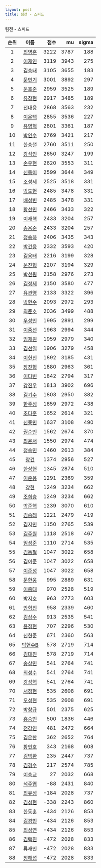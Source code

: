 ```yaml
---
layout: post
title: 팀전 - 스피드
---
```


팀전 - 스피드

| 순위 | 이름 | 점수 | mu | sigma |
|:---:|:---:|---:|---:|---:|
| 1 | [최영훈](../choiyeonghun) | 3222 | 3787 | 188 |
| 2 | [이재인](../ijaein) | 3119 | 3943 | 275 |
| 3 | [김승태](../gimseungtae) | 3105 | 3655 | 183 |
| 4 | [문민기](../munmingi) | 3001 | 3892 | 297 |
| 5 | [문호준](../munhojun) | 2959 | 3525 | 189 |
| 6 | [유창현](../yuchanghyeon) | 2917 | 3485 | 189 |
| 7 | [전대웅](../jeondaewoong) | 2868 | 3563 | 232 |
| 8 | [이은택](../ieuntaek) | 2855 | 3536 | 227 |
| 9 | [유영혁](../yuyeonghyeok) | 2801 | 3361 | 187 |
| 10 | [박인수](../bakinsu) | 2769 | 3421 | 217 |
| 11 | [한승철](../hanseungcheol) | 2760 | 3511 | 250 |
| 12 | [강석인](../gangseokin) | 2650 | 3247 | 199 |
| 13 | [손우현](../sonuhyeon) | 2620 | 3553 | 311 |
| 14 | [신동이](../shindongi) | 2599 | 3644 | 349 |
| 15 | [조성제](../joseongje) | 2525 | 3518 | 331 |
| 16 | [박도현](../bakdohyeon) | 2485 | 3478 | 331 |
| 17 | [배성빈](../baeseongbin) | 2485 | 3478 | 331 |
| 18 | [황선민](../hwangseongmin) | 2466 | 3433 | 322 |
| 19 | [이재혁](../ijaehyeok) | 2433 | 3204 | 257 |
| 20 | [송용준](../songyongjun) | 2433 | 3204 | 257 |
| 21 | [정승하](../jeongseungha) | 2406 | 3435 | 343 |
| 22 | [박건웅](../bakgeonung) | 2332 | 3593 | 420 |
| 23 | [김응태](../gimeungtae) | 2216 | 3199 | 328 |
| 24 | [문진형](../munjinhyeong) | 2207 | 3194 | 329 |
| 25 | [박천원](../bakcheonwon) | 2158 | 2976 | 273 |
| 26 | [김정제](../gimjeongje) | 2150 | 3580 | 477 |
| 27 | [유관영](../yugwanyeong) | 2133 | 3322 | 396 |
| 28 | [박현수](../bakhyeonsu) | 2093 | 2972 | 293 |
| 29 | [최준호](../choijunho) | 2036 | 3499 | 488 |
| 30 | [우성민](../useongmin) | 1995 | 2891 | 299 |
| 31 | [이중선](../ijungseon) | 1963 | 2994 | 344 |
| 32 | [임재원](../imjaewon) | 1959 | 2979 | 340 |
| 33 | [김선일](../gimseonil) | 1906 | 3279 | 458 |
| 34 | [이현진](../ihyeonjin) | 1892 | 3185 | 431 |
| 35 | [장진형](../jangjinhyeong) | 1880 | 2963 | 361 |
| 36 | [이다빈](../idabin) | 1842 | 2794 | 317 |
| 37 | [강진우](../gangjinwu) | 1813 | 3902 | 696 |
| 38 | [김기수](../gimgisu) | 1803 | 2950 | 382 |
| 39 | [한주성](../hanjuseong) | 1659 | 2972 | 438 |
| 40 | [조다훈](../jodahun) | 1652 | 2614 | 321 |
| 41 | [신종민](../shinjongmin) | 1637 | 3108 | 490 |
| 42 | [권순민](../gweonsoonmin) | 1562 | 2674 | 370 |
| 43 | [최윤서](../choiyunseo) | 1550 | 2974 | 474 |
| 44 | [정승민](../jeongseungmin) | 1460 | 2613 | 384 |
| 45 | [장건](../janggeon) | 1374 | 2956 | 527 |
| 46 | [한상현](../hansanghyeon) | 1345 | 2874 | 510 |
| 47 | [이준용](../ijunyong) | 1291 | 2369 | 359 |
| 48 | [강현](../ganghyeon) | 1249 | 3234 | 662 |
| 49 | [조희승](../joheeseung) | 1249 | 3234 | 662 |
| 50 | [박준혁](../bakjunhyeok) | 1239 | 3070 | 610 |
| 51 | [김승래](../gimseungrae) | 1221 | 2479 | 419 |
| 52 | [김지민](../gimjimin) | 1150 | 2765 | 539 |
| 53 | [김주원](../gimjuwon) | 1118 | 2518 | 467 |
| 54 | [임성준](../imseongjun) | 1110 | 2714 | 535 |
| 55 | [김동철](../gimdongcheol) | 1047 | 3022 | 658 |
| 56 | [김이준](../gimijun) | 1047 | 3022 | 658 |
| 57 | [이준성](../ijunseong) | 1047 | 3022 | 658 |
| 58 | [문한웅](../munhanung) | 995 | 2889 | 631 |
| 59 | [이중대](../ijungdae) | 970 | 2528 | 519 |
| 60 | [박지호](../bakjiho) | 963 | 2773 | 603 |
| 61 | [안혁진](../anhyeokjin) | 958 | 2339 | 460 |
| 62 | [김상수](../gimsangsu) | 913 | 2535 | 541 |
| 63 | [윤정현](../yunjeonghyeon) | 707 | 2296 | 530 |
| 64 | [신현준](../shinhyeonjun) | 671 | 2360 | 563 |
| 65 | [박현수B](../bakhyeonsu-b) | 578 | 2719 | 714 |
| 66 | [김대진](../gimdaejin) | 578 | 2719 | 714 |
| 67 | [송상민](../songsangmin) | 541 | 2764 | 741 |
| 68 | [최성수](../choiseongsu) | 541 | 2764 | 741 |
| 69 | [강성혁](../gangseonghyeok) | 541 | 2764 | 741 |
| 70 | [서정현](../seojeonghyeon) | 535 | 2608 | 691 |
| 71 | [오성현](../oseonghyeon) | 535 | 2608 | 691 |
| 72 | [박창규](../bakchanggyu) | 501 | 2375 | 625 |
| 73 | [홍승민](../hongseungmin) | 500 | 1836 | 446 |
| 74 | [전강인](../jeongangin) | 481 | 2472 | 664 |
| 75 | [김은찬](../gimeunchan) | 362 | 2652 | 764 |
| 76 | [황인호](../hwanginho) | 343 | 2168 | 608 |
| 77 | [김택환](../gimtaekhwan) | 235 | 2447 | 737 |
| 78 | [김경수](../gimgyeongsu) | 217 | 2574 | 785 |
| 79 | [이승교](../iseunggyo) | 27 | 2032 | 668 |
| 80 | [석주엽](../seokjuyeob) | -88 | 2431 | 840 |
| 81 | [최유성](../choiyuseong) | -184 | 2028 | 737 |
| 82 | [김성현](../gimseonghyeon) | -338 | 2243 | 860 |
| 83 | [한동훈](../handonghun) | -434 | 2126 | 853 |
| 84 | [김경민](../gimgyeongmin) | -434 | 2126 | 853 |
| 85 | [최성연](../choiseongyeon) | -434 | 2126 | 853 |
| 86 | [김택진](../gimtaekjin) | -472 | 2028 | 833 |
| 87 | [류재민](../ryujaemin) | -472 | 2028 | 833 |
| 88 | [정해섭](../jeonghaeseop) | -472 | 2028 | 833 |
